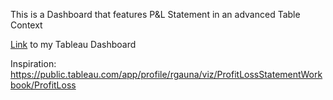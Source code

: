 
This is a Dashboard that features P&L Statement in an advanced Table Context

[Link](https://public.tableau.com/app/profile/amira.salama/viz/ProfitLossStatement_16965293190250/PLDash?publish=yes) to my Tableau Dashboard


Inspiration:
https://public.tableau.com/app/profile/rgauna/viz/ProfitLossStatementWorkbook/ProfitLoss
